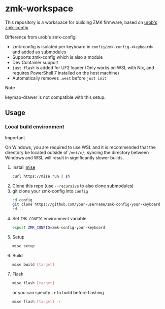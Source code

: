 # zmk-workspace

This repository is a workspace for building ZMK firmware, based on [urob's zmk-config](https://github.com/urob/zmk-config).

Difference from urob's zmk-config:
- zmk-config is isolated per keyboard in `config/zmk-config-<keyboard>` and added as submodules
- Supports zmk-config which is also a module
- Dev Container support
- `just flash` is added for UF2 loader (Only works on WSL with Nix, and requires PowerShell 7 installed on the host machine)
- Automatically removes `.west` before `just init`

> [!note]
> keymap-drawer is not compatible with this setup.

## Usage

### Local build environment

> [!important]
> On Windows, you are required to use WSL and it is recommended that the directory be located outside of `/mnt/c/`; syncing the directory between Windows and WSL will result in significantly slower builds.

1. Install [mise](https://mise.jdx.dev)
   ```sh
   curl https://mise.run | sh
   ```
1. Clone this repo (use `--recursive` to also clone submodules)
2. git clone your zmk-config into `config`
   ```sh
   cd config
   git clone https://github.com/your-username/zmk-config-your-keyboard
   cd ..
   ```
3. Set `ZMK_CONFIG` environment variable
   ```sh
   export ZMK_CONFIG=zmk-config-your-keyboard
   ```
2. Setup
   ```sh
   mise setup
   ```
5. Build
   ```sh
   mise build [target]
   ```
6. Flash
   ```sh
   mise flash [target]
   ```
   or you can specify `-r` to build before flashing
   ```sh
   mise flash [target] -r
   ```
